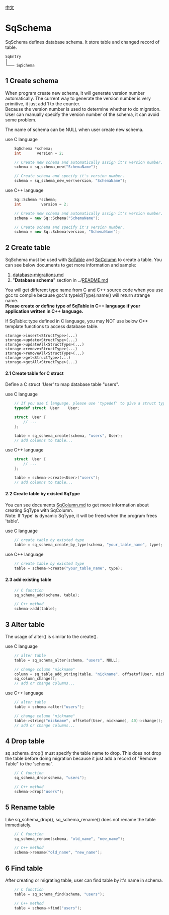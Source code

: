 ﻿[中文](SqSchema.cn.md)

# SqSchema

SqSchema defines database schema. It store table and changed record of table.

	SqEntry
	│
	└─── SqSchema

## 1 Create schema

When program create new schema, it will generate version number automatically. The current way to generate the version number is very primitive, it just add 1 to the counter.  
Because the version number is used to determine whether to do migration. User can manually specify the version number of the schema, it can avoid some problem.  
  
The name of schema can be NULL when user create new schema.  
  
use C language

```c
	SqSchema *schema;
	int       version = 2;

	// Create new schema and automatically assign it's version number.
	schema = sq_schema_new("SchemaName");

	// Create schema and specify it's version number.
	schema = sq_schema_new_ver(version, "SchemaName");
```

use C++ language

```c++
	Sq::Schema *schema;
	int         version = 2;

	// Create new schema and automatically assign it's version number.
	schema = new Sq::Schema("SchemaName");

	// Create schema and specify it's version number.
	schema = new Sq::Schema(version, "SchemaName");
```

## 2 Create table

SqSchema must be used with [SqTable](SqTable.md) and [SqColumn](SqColumn.md) to create a table. You can see below documents to get more information and sample:  
1. [database-migrations.md](database-migrations.md)
2. "**Database schema**" section in ../[README.md](../README.md#database-schema)
  
You will get different type name from C and C++ source code when you use gcc to compile because gcc's typeid(Type).name() will return strange name.  
**Please create or define type of SqTable in C++ language if your application written in C++ language.**  
  
If SqTable::type defined in C language, you may NOT use below C++ template functions to access database table.

	storage->insert<StructType>(...)
	storage->update<StructType>(...)
	storage->updateAll<StructType>(...)
	storage->remove<StructType>(...)
	storage->removeAll<StructType>(...)
	storage->get<StructType>(...)
	storage->getAll<StructType>(...)

#### 2.1 Create table for C struct

Define a C struct 'User' to map database table "users".  
  
use C language

```c
	// If you use C language, please use 'typedef' to give a struct type a new name.
	typedef struct  User    User;

	struct  User {
		// ...
	};

	table = sq_schema_create(schema, "users", User);
	// add columns to table...
```

use C++ language

```c++
	struct  User {
		// ...
	};

	table = schema->create<User>("users");
	// add columns to table...
```

#### 2.2 Create table by existed SqType

You can see documents [SqColumn.md](SqColumn.md) to get more information about creating SqType with SqColumn.  
Note: If 'type' is dynamic SqType, it will be freed when the program frees 'table'.  
  
use C language

```c
	// create table by existed type
	table = sq_schema_create_by_type(schema, "your_table_name", type);
```

use C++ language

```c++
	// create table by existed type
	table = schema->create("your_table_name", type);
```

#### 2.3 add existing table

```c++
	// C function
	sq_schema_add(schema, table);

	// C++ method
	schema->add(table);
```

## 3 Alter table

The usage of alter() is similar to the create().  
  
use C language

```c
	// alter table
	table = sq_schema_alter(schema, "users", NULL);

	// change column "nickname"
	column = sq_table_add_string(table, "nickname", offsetof(User, nickname), 40);
	sq_column_change();
	// add or change columns...
```

use C++ language

```c++
	// alter table
	table = schema->alter("users");

	// change column "nickname"
	table->string("nickname", offsetof(User, nickname), 40)->change();
	// add or change columns...
```

## 4 Drop table

sq_schema_drop() must specify the table name to drop. This does not drop the table before doing migration because it just add a record of "Remove Table" to the 'schema'.

```c++
	// C function
	sq_schema_drop(schema, "users");

	// C++ method
	schema->drop("users");
```

## 5 Rename table

Like sq_schema_drop(), sq_schema_rename() does not rename the table immediately.

```c++
	// C function
	sq_schema_rename(schema, "old_name", "new_name");

	// C++ method
	schema->rename("old_name", "new_name");
```

## 6 Find table

After creating or migrating table, user can find table by it's name in schema.

```c++
	// C function
	table = sq_schema_find(schema, "users");

	// C++ method
	table = schema->find("users");
```
